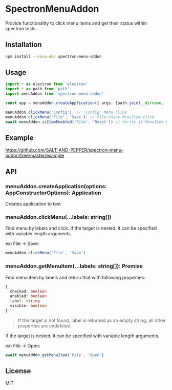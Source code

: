 # SpectronMenuAddon

Provide functionality to click menu items and get their status within spectron tests.

## Installation

```bash
npm install --save-dev spectron-menu-addon
```

## Usage

```TypeScript
import * as electron from 'electron'
import * as path from 'path'
import menuAddon from 'spectron-menu-addon'

const app = menuAddon.createApplication({ args: [path.join(__dirname, '..')], path: electron.toString() })

menuAddon.clickMenu('Config'); // 'Config' Menu click
menuAddon.clickMenu('File', 'Save'); // File->Save MenuItem click
await menuAddon.isItemEnabled('File', 'Reset')) // Verify if MenuItem File->Reset is enabled
```

## Example

https://github.com/SALT-AND-PEPPER/spectron-menu-addon/tree/master/example

## API

### menuAddon.createApplication(options: AppConstructorOptions): Application

Creates application to test

### menuAddon.clickMenu(...labels: string[])

Find menu by labels and click.
If the target is nested, it can be specified with variable length arguments.

ex) File -> Save:

```TypeScript
menuAddon.clickMenu('File', 'Save')
```

### menuAddon.getMenuItem(...labels: string[]): Promise<MenuItem>

Find menu item by labels and return that with following properties:

```TypeScript
{
  checked: boolean
  enabled: boolean
  label: string
  visible: boolean
}
```

> If the target is not found, label is returned as an empty string, all other properties are undefined.

If the target is nested, it can be specified with variable length arguments.

ex) File -> Open:

```TypeScript
await menuAddon.getMenuItem('File', 'Open')
```

## License

MIT
